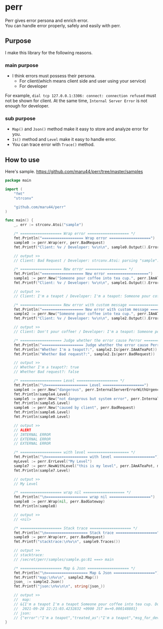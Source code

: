 # perr
Perr gives error persona and enrich error.<br/>
You can handle error properly, safely and easily with perr.

## Purpose
I make this library for the following reasons.

### main purpose

- I think errors must possess their persona.
  - For client(which means client side and user using your service)
  - For developer

For example, `dial tcp 127.0.0.1:3306: connect: connection refused` must not be shown for client. At the same time, `Internal Server Error` is not enough for developer.

### sub purpose

- `Map()` and `Json()` method make it easy to store and analyze error for you.<br/>
- `Is()` method and `Level` make it easy to handle error.<br/>
- You can trace error with `Trace()` method.

## How to use

Here's sample.
https://github.com/maru44/perr/tree/master/samples

```go:sample.go
package main

import (
	"fmt"
	"strconv"

	"github.com/maru44/perr"
)

func main() {
	_, err := strconv.Atoi("sample")

	/* =================== Wrap error =================== */
	fmt.Println("=================== Wrap error ===================")
	sample0 := perr.Wrap(err, perr.BadRequest)
	fmt.Printf("Client: %v / Developer: %v\n\n", sample0.Output().Error(), sample0.Error())

	// output >>
	// Client: Bad Request / Developer: strconv.Atoi: parsing "sample": invalid syntax

	/* =================== New error =================== */
	fmt.Println("=================== New error ===================")
	sample1 := perr.New("Someone pour coffee into tea cup.", perr.IAmATeaPot)
	fmt.Printf("Client: %v / Developer: %v\n\n", sample1.Output().Error(), sample1.Error())

	// output >>
	// Client: I'm a teapot / Developer: I'm a teapot: Someone pour coffee into tea cup.

	/* =================== New error with custom message =================== */
	fmt.Println("=================== New error with custom message ===================")
	sample2 := perr.New("Someone pour coffee into tea cup.", perr.IAmATeaPot, "Don't pour coffee!")
	fmt.Printf("Client: %v / Developer: %v\n\n", sample2.Output().Error(), sample2.Error())

	// output >>
	// Client: Don't pour coffee! / Developer: I'm a teapot: Someone pour coffee into tea cup.

	/* =================== Judge whether the error cause Perror =================== */
	fmt.Println("=================== Judge whether the error cause Perror ===================")
	fmt.Println("Whether I'm a teapot?:", sample2.Is(perr.IAmATeaPot))
	fmt.Println("Whether Bad request?:", sample2.Is(perr.BadRequest))

	// output >>
	// Whether I'm a teapot?: true
	// Whether Bad request?: false

	/* =================== Level =================== */
	fmt.Println("\n=================== Level ===================")
	sample4 := perr.New("dangerous", perr.InternalServerErrorWithUrgency)
	fmt.Println(sample4.Level)
	sample5 := perr.New("not dangerous but system error", perr.InternalServerError)
	fmt.Println(sample5.Level)
	sample6 := perr.New("caused by client", perr.BadRequest)
	fmt.Println(sample6.Level)
	fmt.Println(sample0.Level)

	// output >>
	// ALERT
	// INTERNAL ERROR
	// EXTERNAL ERROR
	// EXTERNAL ERROR

	/* =================== with level =================== */
	fmt.Println("\n=================== with level ===================")
	myLevel := perr.ErrLevel("My Level")
	sample7 := perr.NewWithLevel("this is my level", perr.IAmATeaPot, myLevel)
	fmt.Println(sample7.Level)

	// output >>
	// My Level

	/* =================== wrap nil =================== */
	fmt.Println("\n=================== wrap nil ===================")
	sample8 := perr.Wrap(nil, perr.BadGateway)
	fmt.Println(sample8)

	// output >>
	// <nil>

	/* =================== Stack trace =================== */
	fmt.Println("\n=================== Stack trace ===================")
	sample9 := perr.Wrap(err, perr.BadRequest)
	fmt.Printf("stacktrace:\n%v\n", sample9.Traces())

	// output >>
	// stacktrace:
	// /secret/perr/samples/sample.go:81 ===> main

	/* =================== Map & Json =================== */
	fmt.Println("\n=================== Map & Json ===================")
	fmt.Printf("map:\n%v\n", sample2.Map())
	json_ := sample2.Json()
	fmt.Printf("json:\n%v\n\n", string(json_))

	// output >>
	// 	map:
	// &{I'm a teapot I'm a teapot Someone pour coffee into tea cup. Don't pour coffee! EXTERNAL ERROR /secret/perr/samples/sample.go:31 ===> main
	//  2021-09-28 22:21:03.4232832 +0900 JST m=+0.000148801}
	// json:
	// {"error":"I'm a teapot","treated_as":"I'm a teapot","msg_for_developer":"Someone pour coffee into tea cup.","msg_for_client":"Don't pour coffee!","level":"EXTERNAL ERROR","traces":[{"file":"/secret/perr/samples/sample.go","line":31,"name":"main","program_counter":4886407}],"occured_at":"2021-09-28T22:21:03.4232832+09:00"}
}

```
